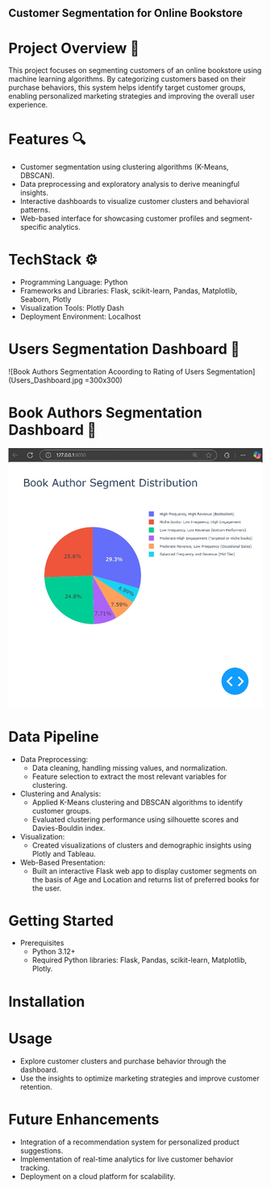## Customer Segmentation for Online Bookstore
# Project Overview 🌟
This project focuses on segmenting customers of an online bookstore using machine learning algorithms. By categorizing customers based on their purchase behaviors, this system helps identify target customer groups, enabling personalized marketing strategies and improving the overall user experience.

# Features 🔍
- Customer segmentation using clustering algorithms (K-Means, DBSCAN).
- Data preprocessing and exploratory analysis to derive meaningful insights.
- Interactive dashboards to visualize customer clusters and behavioral patterns.
- Web-based interface for showcasing customer profiles and segment-specific analytics.

# TechStack ⚙️
- Programming Language: Python
- Frameworks and Libraries: Flask, scikit-learn, Pandas, Matplotlib, Seaborn, Plotly
- Visualization Tools: Plotly Dash
- Deployment Environment: Localhost

# Users Segmentation Dashboard 📸
![Book Authors Segmentation Acoording to Rating of Users Segmentation](Users_Dashboard.jpg =300x300)

# Book Authors Segmentation Dashboard 📸
![Book Authors Segmentation Acoording to Rating of Users Segmentation](Book_Author_Segmentation.jpg)


# Data Pipeline
- Data Preprocessing:
    - Data cleaning, handling missing values, and normalization.
    - Feature selection to extract the most relevant variables for clustering.
- Clustering and Analysis:
    - Applied K-Means clustering and DBSCAN algorithms to identify customer groups.
    - Evaluated clustering performance using silhouette scores and Davies-Bouldin index.
- Visualization:
    - Created visualizations of clusters and demographic insights using Plotly and Tableau.
- Web-Based Presentation:
    - Built an interactive Flask web app to display customer segments on the basis of Age and Location and returns list of preferred books for the user.
# Getting Started
- Prerequisites
    - Python 3.12+
    - Required Python libraries: Flask, Pandas, scikit-learn, Matplotlib, Plotly.
# Installation 

# Usage
- Explore customer clusters and purchase behavior through the dashboard.
- Use the insights to optimize marketing strategies and improve customer retention.
# Future Enhancements
- Integration of a recommendation system for personalized product suggestions.
- Implementation of real-time analytics for live customer behavior tracking.
- Deployment on a cloud platform for scalability.
